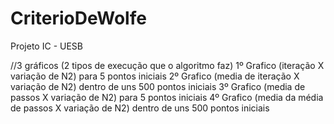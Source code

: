 # CriterioDeWolfe
Projeto IC - UESB

//3 gráficos (2 tipos de execução que o algoritmo faz)
1º Grafico (iteração X variação de N2) para 5 pontos iniciais
2º Grafico (media de iteração X variação de N2) dentro de uns 500 pontos iniciais
3º Grafico (media de passos X variação de N2) para 5 pontos iniciais
4º Grafico (media da média de passos X variação de N2) dentro de uns 500 pontos iniciais
